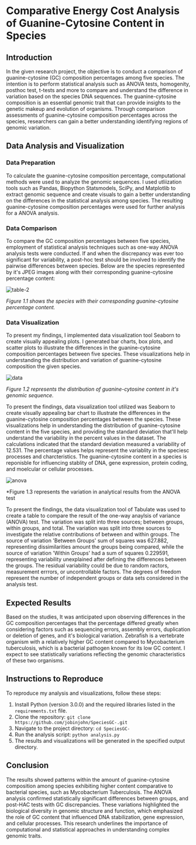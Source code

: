 # Comparative Energy Cost Analysis of Guanine-Cytosine Content in Species

## Introduction
In the given research project, the objective is to conduct a comparison of guanine-cytosine (GC) composition percentages among five species. The intention is to perform statistical analysis such as ANOVA tests, homogenity, posthoc test, t-tests and more to compare and understand the difference in variation based on the species DNA sequences. The guanine-cytosine composition is an essential genomic trait that can provide insights to the genetic makeup and evolution of organisms. Through comparison assessments of guanine-cytosine composition percentages across the species, researchers can gain a better understanding identifying regions of genomic variation.

## Data Analysis and Visualization
### Data Preparation
To calculate the guanine-cytosine composition percentage, computational methods were used to analyze the genomic sequences. I used utliization tools such as Pandas, Biopython Statsmodels, SciPy, and Matplotlib to extract genomic sequence and create visuals to gain a better understanding on the differences in the statistical analysis among species. The resulting guanine-cytosine composition percentages were used for further analysis for a ANOVA analysis.

### Data Comparison
To compare the GC composition percentages between five species, employment of statistical analysis techniques such as one-way ANOVA analysis tests were conducted. If and when the discrepancy was ever too significant for variability, a post-hoc test should be involved to identify the pairwise differences between species. Below are the species represented by it's JPEG images along with their corresponding guanine-cytosine percentage content:

![table-2](https://github.com/JobinJohn24/SpeciesGC-/assets/63524391/232350f9-07a2-44a2-bed6-cfd7bd3d8bf7)

*Figure 1.1 shows the species with their corresponding guanine-cytosine percentage content.*

### Data Visualization
To present my findings, I implemented data visualization tool Seaborn to create visually appealing plots. I generated bar charts, box plots, and scatter plots to illustrate the differences in the guanine-cytosine composition percentages between five species. These visualizations help in understanding the distribution and variation of guanine-cytosine composition the given species.

![data](https://github.com/JobinJohn24/SpeciesGC-/assets/63524391/dfcd7428-56dc-41db-99e4-05ca642052e3)

*Figure 1.2 represents the distribution of guanine-cytosine content in it's genomic sequence.*

To present the findings, data visualization tool utilized was Seaborn to create visually appealing bar chart to illustrate the differences in the guanine-cytosine composition percentages between the species. These visualizations help in understanding the distribution of guanine-cytosine content in the five species, and providing the standard deviation that'll help understand the variability in the percent values in the dataset. The calculations indicated that the standard deviation measured a variability of 12.531. The percentage values helps represent the variablity in the speciesc processes and charcteristics. The guanine-cytosine content in a species is reponisble for influencing stablity of DNA, gene expression, protein coding, and moelcular or cellular processes. 

![anova](https://github.com/JobinJohn24/SpeciesGC-/assets/63524391/643aac97-c21b-4be8-a41a-93322e8b23d2)

*Figure 1.3 represents the variation in analytical results from the ANOVA test

To present the findings, the data visualization tool of Tabulate was used to create a table to compare the result of the one-way anaylsis of variance (ANOVA) test. The variation was split into three sources; between groups, within groups, and total. The variation was split into three sources to investigate the relative contributions of between and within groups. The source of variation 'Between Groups' sum of squares was 627.882, representing dissimilarities amount the groups being compared, while the source of variation 'Within Groups' had a sum of squares 0.229591, representing variability unexplained after defining the differences between the groups. The residual variability could be due to random ractors, measurement errrors, or uncontrollable factors. The degrees of freedom represent the number of independent groups or data sets considered in the analysis test.

## Expected Results
Based on the studies, It was anticipated upon observing differences in the GC composition percentages that the percentage differed greatly when considering factors such as sequencing errors, assembly errors, duplication or deletion of genes, and it's biological variation. Zebrafish is a vertebrate organism with a relatively higher GC content compared to Mycobacterium tuberculosis, which is a bacterial pathogen known for its low GC content. I expect to see statistically variations reflecting the genomic characteristics of these two organisms.

## Instructions to Reproduce
To reproduce my analysis and visualizations, follow these steps:
1. Install Python (version 3.0.0) and the required libraries listed in the `requirements.txt` file.
2. Clone the repository: `git clone https://github.com/jobinjohn/SpeciesGC-.git`
3. Navigate to the project directory: `cd SpeciesGC-`
4. Run the analysis script: `python analysis.py`
5. The results and visualizations will be generated in the specified output directory.

## Conclusion
The results showed patterns within the amount of guanine-cytosine composition among species exhibiting higher content comparative to bacterial species, such as Mycobacterium Tuberculosis. The ANOVA analysis confirmed statistically significant differences between groups, and post-HAC tests with GC discrepancies. These variations highlighted the biological diversity in genomic structure and function, which emphasized the role of GC content that influenced DNA stabilization, gene expression, and cellular processes. This research underlines the importance of computational and statistical approaches in understanding complex genomic traits. 


